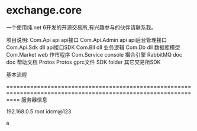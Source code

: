 # exchange.core
一个使用纯.net 6开发的开源交易所,有兴趣参与的伙伴请联系我。

项目说明:
Com.Api                 api         api接口
Com.Api.Admin           api         api后台管理接口
Com.Api.Sdk             dll         api接口SDK
Com.Bll                 dll         业务逻辑
Com.Db                  dll         数据库模型
Com.Market              web         作市程序
Com.Service             console     撮合引擎    RabbitMQ
doc                     doc         帮助文档
Protos                  Protos      gprc文件
SDK                     folder      其它交易所SDK




基本流程




================================================================================================================
服务器信息

192.168.0.5
root
idcm@123



a
